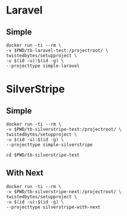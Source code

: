 #
# Laravel
## Simple
```
docker run -ti --rm \
-v $PWD/tb-laravel-test:/projectroot/ \
twistedbytes/setupproject \
-u $(id -u):$(id -g) \
--projecttype simple-laravel
```

# SilverStripe
## Simple
```
docker run -ti --rm \
-v $PWD/tb-silverstripe-test:/projectroot/ \
twistedbytes/setupproject \
-u $(id -u):$(id -g) \
--projecttype simple-silverstripe

cd $PWD/tb-silverstripe-test

```

## With Next
```
docker run -ti --rm \
-v $PWD/tb-silverstripe-next:/projectroot/ \
twistedbytes/setupproject \
-u $(id -u):$(id -g) \
--projecttype silverstripe-with-next
```
